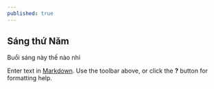 ```yaml
---
published: true
---
```

## Sáng thứ Năm

Buổi sáng này thế nào nhỉ

Enter text in [Markdown](http://daringfireball.net/projects/markdown/). Use the toolbar above, or click the **?** button for formatting help.
